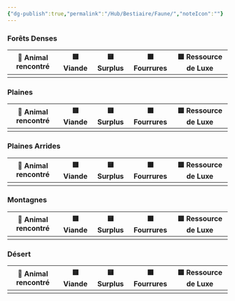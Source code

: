 ```yaml
---
{"dg-publish":true,"permalink":"/Hub/Bestiaire/Faune/","noteIcon":""}
---
```



### Forêts Denses

| 🐾 Animal rencontré | 🟥 Viande | 🟨 Surplus | 🟩 Fourrures | 🟦 Ressource de Luxe |
| ------------------- | :-------: | :--------: | :----------: | :------------------: |
|                     |           |            |              |                      |

### Plaines

| 🐾 Animal rencontré | 🟥 Viande | 🟨 Surplus | 🟩 Fourrures | 🟦 Ressource de Luxe |
| ------------------- | :-------: | :--------: | :----------: | :------------------: |
|                     |           |            |              |                      |

### Plaines Arrides

| 🐾 Animal rencontré | 🟥 Viande | 🟨 Surplus | 🟩 Fourrures | 🟦 Ressource de Luxe |
| ------------------- | :-------: | :--------: | :----------: | :------------------: |
|                     |           |            |              |                      |
### Montagnes

| 🐾 Animal rencontré | 🟥 Viande | 🟨 Surplus | 🟩 Fourrures | 🟦 Ressource de Luxe |
| ------------------- | :-------: | :--------: | :----------: | :------------------: |
|                     |           |            |              |                      |

### Désert

| 🐾 Animal rencontré | 🟥 Viande | 🟨 Surplus | 🟩 Fourrures | 🟦 Ressource de Luxe |
| ------------------- | :-------: | :--------: | :----------: | :------------------: |
|                     |           |            |              |                      |